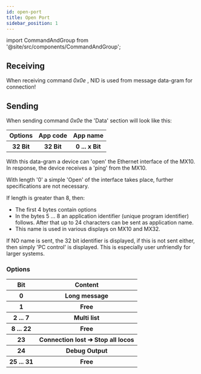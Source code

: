 ```yaml
---
id: open-port
title: Open Port
sidebar_position: 1
---
```


import CommandAndGroup from '@site/src/components/CommandAndGroup';

<CommandAndGroup group="1a" command="0e"/>

## Receiving

When receiving command _0x0e_ , NID is used from message data-gram for connection!

## Sending

When sending command _0x0e_ the 'Data' section will look like this:

<table>
  <tr>
    <th>Options</th>
    <th>App code</th>
    <th>App name</th>
  </tr>
  <tr>
    <th>32 Bit</th>
    <th>32 Bit</th>
    <th>0 ... x Bit</th>
  </tr>
</table>

With this data-gram a device can 'open' the Ethernet interface of the MX10. In response, the device receives a 'ping' from the MX10.

With length '0' a simple 'Open' of the interface takes place, further specifications are not necessary.

If length is greater than 8, then:

- The first 4 bytes contain options
- In the bytes 5 ... 8 an application identifier (unique program identifier) follows. After that up to 24 characters can be sent as application name.
- This name is used in various displays on MX10 and MX32.

If NO name is sent, the 32 bit identifier is displayed, if this is not sent either, then simply 'PC control' is displayed. This is especially user unfriendly for larger systems.

### Options

<table>
  <tr>
    <th>Bit</th>
    <th>Content</th>
  </tr>
  <tr>
    <th>0</th>
    <th>Long message</th>
  </tr>
  <tr>
    <th>1</th>
    <th>Free</th>
  </tr>
  <tr>
    <th>2 ... 7</th>
    <th>Multi list</th>
  </tr>
  <tr>
    <th>8 ... 22</th>
    <th>Free</th>
  </tr>
  <tr>
    <th>23</th>
    <th>Connection lost ➔ Stop all locos</th>
  </tr>
  <tr>
    <th>24</th>
    <th>Debug Output</th>
  </tr>
  <tr>
    <th>25 ... 31</th>
    <th>Free</th>
  </tr>
</table>

